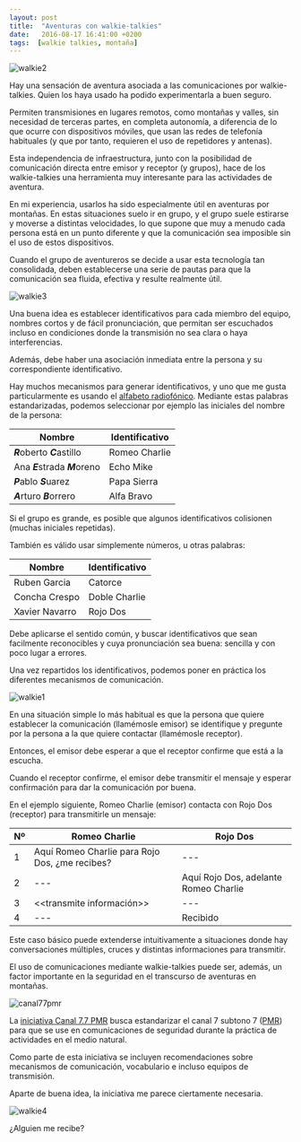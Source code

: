 ```yaml
---
layout: post
title:  "Aventuras con walkie-talkies"
date:   2016-08-17 16:41:00 +0200
tags:  [walkie talkies, montaña]
---
```



![walkie2][walkie2.png]

Hay una sensación de aventura asociada a las comunicaciones por walkie-talkies.
Quien los haya usado ha podido experimentarla a buen seguro.

Permiten transmisiones en lugares remotos, como montañas y valles, sin
necesidad de terceras partes, en completa autonomía, a diferencia de lo que
ocurre con dispositivos móviles, que usan las redes de telefonía
habituales (y que por tanto, requieren el uso de repetidores y antenas).

Esta independencia de infraestructura, junto con la posibilidad de comunicación
directa entre emisor y receptor (y grupos), hace de los walkie-talkies una
herramienta muy interesante para las actividades de aventura.

En mi experiencia, usarlos ha sido especialmente útil en aventuras
por montañas. En estas situaciones suelo ir en grupo, y el grupo suele
estirarse y moverse a distintas velocidades, lo que supone que muy a menudo
cada persona está en un punto diferente y que la comunicación sea imposible sin
el uso de estos dispositivos.

Cuando el grupo de aventureros se decide a usar esta tecnología tan
consolidada, deben establecerse una serie de pautas para que la comunicación
sea fluida, efectiva y resulte realmente útil.

![walkie3][walkie3.png]

Una buena idea es establecer identificativos para cada miembro del equipo,
nombres cortos y de fácil pronunciación, que permitan ser escuchados incluso
en condiciones donde la transmisión no sea clara o haya interferencias.

Además, debe haber una asociación inmediata entre la persona y su
correspondiente identificativo.

Hay muchos mecanismos para generar identificativos, y uno que me gusta
particularmente es usando el [alfabeto radiofónico][wiki_radio]. Mediante
estas palabras estandarizadas, podemos seleccionar por ejemplo las iniciales
del nombre de la persona:

| Nombre                         | Identificativo |
|--------------------------------|----------------|
| ***R***oberto ***C***astillo   | Romeo Charlie  |
| Ana ***E***strada ***M***oreno | Echo Mike      |
| ***P***ablo ***S***uarez       | Papa Sierra    |
| ***A***rturo ***B***orrero     | Alfa Bravo     |

<p/>

Si el grupo es grande, es posible que algunos identificativos colisionen
(muchas iniciales repetidas).

También es válido usar simplemente números, u otras palabras:

| Nombre                         | Identificativo |
|--------------------------------|----------------|
| Ruben Garcia			 | Catorce        |
| Concha Crespo                  | Doble Charlie  |
| Xavier Navarro		 | Rojo Dos       |

<p/>

Debe aplicarse el sentido común, y buscar identificativos que sean facilmente
reconocibles y cuya pronunciación sea buena: sencilla y con poco lugar a
errores.

Una vez repartidos los identificativos, podemos poner en práctica los diferentes
mecanismos de comunicación.

![walkie1][walkie1.png]

En una situación simple lo más habitual es que la persona que quiere
establecer la comunicación (llamémosle emisor) se identifique y pregunte por
la persona a la que quiere contactar (llamémosle receptor).

Entonces, el emisor debe esperar a que el receptor confirme que está a
la escucha.

Cuando el receptor confirme, el emisor debe transmitir el mensaje y esperar
confirmación para dar la comunicación por buena.

En el ejemplo siguiente, Romeo Charlie (emisor) contacta con Rojo Dos
(receptor) para transmitirle un mensaje:

| Nº | Romeo Charlie					| Rojo Dos				|
|----|--------------------------------------------------|---------------------------------------|
| 1  | Aquí Romeo Charlie para Rojo Dos, ¿me recibes?	| ---					|
| 2  | ---						| Aquí Rojo Dos, adelante Romeo Charlie	|
| 3  | <<transmite información>>			| ---					|
| 4  | ---						| Recibido				|

<p/>

Este caso básico puede extenderse intuitivamente a situaciones donde hay
conversaciones múltiples, cruces y distintas informaciones para transmitir.

El uso de comunicaciones mediante walkie-talkies puede ser, además, un factor
importante en la seguridad en el transcurso de aventuras en montañas.

![canal77pmr][canal77pmr.jpg]

La [iniciativa Canal 7.7 PMR][canal77pmr] busca estandarizar el canal 7
subtono 7 ([PMR][wiki_pmr]) para que se use en comunicaciones de seguridad
durante la práctica de actividades en el medio natural.

Como parte de esta iniciativa se incluyen recomendaciones sobre mecanismos
de comunicación, vocabulario e incluso equipos de transmisión.

Aparte de buena idea, la iniciativa me parece ciertamente necesaria.

![walkie4][walkie4.png]

¿Alguien me recibe?


[walkie1.png]:		{{site.url}}/assets/walkie1.png
[walkie2.png]:		{{site.url}}/assets/walkie2.png
[walkie3.png]:		{{site.url}}/assets/walkie3.png
[walkie4.png]:		{{site.url}}/assets/walkie4.png
[canal77pmr.jpg]:	{{site.url}}/assets/canal77pmr.jpg
[wiki_radio]:		https://es.wikipedia.org/wiki/Alfabeto_radiof%C3%B3nico
[canal77pmr]:		http://www.canal77pmr.com/
[wiki_pmr]:		https://es.wikipedia.org/wiki/PMR446
